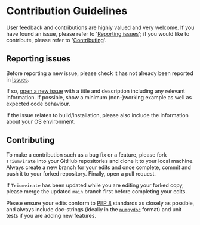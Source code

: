 # Contribution Guidelines

User feedback and contributions are highly valued and very welcome. If
you have found an issue, please refer to '[Reporting issues](#issue)';
if you would like to contribute, please refer to
'[Contributing](#contribution)'.


## <a name="issue"></a> Reporting issues

Before reporting a new issue, please check it has not already been reported
in [Issues](https://github.com/MikeSWang/Triumvirate/issues).

If so, [open a new issue](https://github.com/MikeSWang/Triumvirate/issues/new)
with a title and description including any relevant information. If possible,
show a minimum (non-)working example as well as expected code behaviour.

If the issue relates to build/installation, please also include the
information about your OS environment.


## <a name="contribution"></a> Contributing

To make a contribution such as a bug fix or a feature, please fork
``Triumvirate`` into your GitHub repositories and clone it to your local
machine. Always create a new branch for your edits and once complete,
commit and push it to your forked repository. Finally, open a pull
request.

If ``Triumvirate`` has been updated while you are editing your forked copy,
please merge the updated ``main`` branch first before completing your edits.

Please ensure your edits conform to [PEP 8](
https://www.python.org/dev/peps/pep-0008/) standards as closely as possible,
and always include doc-strings (ideally in the [``numpydoc``](
https://numpydoc.readthedocs.io/en/latest/format.html) format) and unit tests
if you are adding new features.
